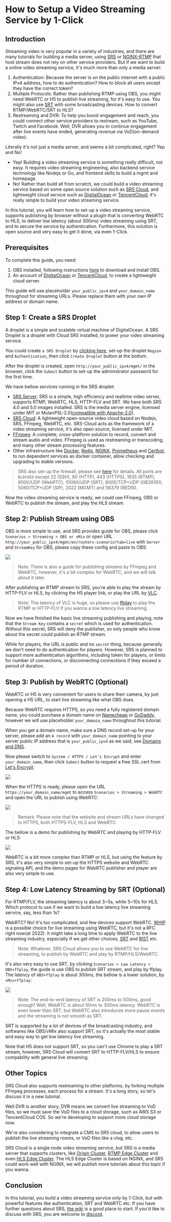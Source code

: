 # How to Setup a Video Streaming Service by 1-Click

## Introduction

Streaming video is very popular in a variety of industries, and there are many tutorials for building a media server, using [SRS](https://github.com/ossrs/srs) or [NGINX-RTMP](https://github.com/arut/nginx-rtmp-module) that host stream does not rely on other service providers. But if we want to build a online video streaming service, it's  much more than only a media server:

1. Authentication: Because the server is on the public internet with a public IPv4 address, how to do authentication? How to block all users except they have the correct token?
1. Multiple Protocols: Rather than publishing RTMP using OBS, you might need WebRTC or H5 to publish live streaming, for it's easy to use. You might also use [SRT](https://www.srtalliance.org) with some broadcasting devices. How to convert RTMP/WebRTC/SRT to HLS?
1. Restreaming and DVR: To help you boost engagement and reach, you could connect other service providers to restream,  such as YouTube, Twitch and Facebook. Well, DVR allows you to continue engagement after live events have ended, generating revenue via VoD(on-demand video).

Literally it's not just a media server, and seems a bit complicated, right? Yep and No!

* Yep! Building a video streaming service is something really difficult, not easy. It requires video streaming engineering, also backend service technology like Nodejs or Go, and frontend skills to build a mgmt and homepage.
* No! Rather than build all from scratch, we could build a video streaming service based on some open source solution such as [SRS Cloud](https://github.com/ossrs/srs-cloud), and lightweight cloud service such as [DigitalOcean](https://digitalocean.com) or [TencentCloud](https://intl.cloud.tencent.com), it's really simple to build your video streaming service.

In this tutorial, you will learn how to set-up a video streaming service, supports publishing by browser without a plugin that is converting WebRTC to HLS, to deliver low latency (about 300ms) video streaming  using SRT, and to secure the service by authentication. Furthermore, this solution is open source and very easy to get it done, via even 1-Click.

## Prerequisites

To complete this guide, you need:

1. OBS installed, following instructions [here](https://obsproject.com/) to download and install OBS.
1. An account of [DigitalOcean](https://cloud.digitalocean.com/login) or [TencentCloud](https://intl.cloud.tencent.com/login), to create a lightweight cloud server.

This guide will use placeholder `your_public_ipv4` and `your_domain_name` throughout for streaming URLs. Please replace them with your own IP address or domain name.

## Step 1: Create a SRS Droplet

A droplet is a simple and scalable virtual machine of DigitalOcean. A SRS Droplet is a droplet with Cloud SRS installed, to power your video streaming service. 

You could create `a SRS Droplet` by [clicking here](https://cloud.digitalocean.com/droplets/new?appId=104916642&size=s-1vcpu-1gb&region=sgp1&image=ossrs-srs&type=applications), set-up the droplet `Region` and `Authentication`, then click `Create Droplet` button at the bottom.

After the droplet is created, open `http://your_public_ipv4/mgmt/` in the browser, click the `Submit` button to set-up the administrator password for the first time. 

We have bellow services running in the SRS droplet:

* [SRS Server](https://github.com/ossrs/srs): SRS is a simple, high efficiency and realtime video server, supports RTMP, WebRTC, HLS, HTTP-FLV and SRT. We have both SRS 4.0 and 5.0 images installed. SRS is the media server engine, licensed under MIT or MulanPSL-2.0([compatible with Apache-2.0](https://www.apache.org/legal/resolved.html#category-a)).
* [SRS Cloud](https://github.com/ossrs/srs-cloud): A lightweight open-source video cloud based on Nodejs, SRS, FFmpeg, WebRTC, etc. SRS-Cloud acts as the framework of a video streaming service, it's also open source, licensed under MIT.
* [FFmpeg](https://ffmpeg.org/): A complete, cross-platform solution to record, convert and stream audio and video. FFmpeg is used as restreaming or transcoding, and many other stream processing features.
* Other infrastructure like [Docker](https://docker.io/), [Redis](https://redis.io/), [NGINX](https://nginx.org/), [Prometheus](https://prometheus.io/) and [Certbot](https://certbot.eff.org/), to run dependent services as docker container, allow checking and upgrading to stable versions.

> SRS also set-up the firewall, please see [here](https://github.com/ossrs/srs-cloud/blob/main/scripts/setup-droplet/scripts/02-ufw-srs.sh) for details. All ports are `BLOCKED` except 22 (SSH), 80 (HTTP), 443 (HTTPS), 1935 (RTMP), 8000/UDP (WebRTC), 10080/UDP (SRT), 9000/TCP+UDP (GB28181), 5060/TCP+UDP (SIP), 2022 (MGMT) and 56379 (REDIS).

Now the video streaming service is ready, we could use FFmpeg, OBS or WebRTC to publish the stream, and play the HLS stream.

## Step 2: Publish Stream using OBS

OBS is more simple to use, and SRS provides guide for OBS, please click `Scenarios > Streaming > OBS or vMix` or open URL `http://your_public_ipv4/mgmt/en/routers-scenario?tab=live` with `Server` and `StreamKey` for OBS, please copy these config and paste to OBS:

![](/img/blog-2022-04-09-01.png)

> Note: There is also a guide for publishing streams by FFmpeg and WebRTC, however, it's a bit complex for WebRTC, and we will talk about it later.

After publishing an RTMP stream to SRS, you're able to play the stream by HTTP-FLV or HLS, by clicking the H5 player link, or play the URL by [VLC](https://www.videolan.org/).

> Note: The latency of VLC is huge, so please use [ffplay](https://ffmpeg.org/) to play the RTMP or HTTP-FLV if you wanna a low latency live streaming.

Now we have finished the basic live streaming publishing and playing, note that the `Stream Key` contains a `secret` which is used for authentication. Without this secret, SRS will deny the publisher, so only people who know about the secret could publish an RTMP stream.

While for players, the URL is public and no `secret` thing, because generally we don't need to do authentication for players. However, SRS is planned to support more authentication algorithms, including token for players, or limits for number of connections, or disconnecting connections if they exceed a period of duration.

## Step 3: Publish by WebRTC (Optional)

WebRTC or H5 is very convenient for users to share their camera, by just opening a H5 URL, to start live streaming like what OBS does.

Because WebRTC requires HTTPS, so you need a fully registered domain name, you could purchase a domain name on [Namecheap](https://namecheap.com/) or [GoDaddy](https://godaddy.com/), however we will use placeholder `your_domain_name` throughout this tutorial.

When you get a domain name, make sure a DNS record set-up for your server, please add an `A record` with `your_domain_name` pointing to your server public IP address that is `your_public_ipv4` as we said, see [Domains and DNS](https://docs.digitalocean.com/products/networking/dns/how-to/manage-records/#a-records).

Now please switch to `System / HTTPS / Let's Encrypt` and enter `your_domain_name`, then click `Submit` button to request a free SSL cert from [Let's Encrypt](https://letsencrypt.org/):

![](/img/blog-2022-04-09-02.png)

When the HTTPS is ready, please open the URL `https://your_domain_name/mgmt` to access `Scenarios > Streaming > WebRTC` and open the URL to publish using WebRTC: 

![](/img/blog-2022-04-09-03.png)

> Remark: Please note that the website and stream URLs have changed to HTTPS, both HTTPS-FLV, HLS and WebRTC.

The bellow is a demo for publishing by WebRTC and playing by HTTP-FLV or HLS:

![](/img/blog-2022-04-09-04.png)

WebRTC is a bit more complex than RTMP or HLS, but using the feature by SRS, it's also very simple to set-up the HTTPS website and WebRTC signaling API, and the demo pages for WebRTC publisher and player are also very simple to use.

## Step 4: Low Latency Streaming by SRT (Optional)

For RTMP/FLV, the streaming latency is about 3~5s, while 5~10s for HLS. Which protocol to use if we want to build a low latency live streaming service, say, less than 1s?

WebRTC? No! It's too complicated, and few devices support WebRTC. [WHIP](https://datatracker.ietf.org/doc/draft-ietf-wish-whip/) is a possible choice for live streaming using WebRTC, but it's not a RFC right now(at 2022). It might take a long time to apply WebRTC to the live streaming industry, especially if we get other choices, [SRT](https://www.srtalliance.org/) and [RIST](https://www.rist.tv/) etc.

> Note: Whatever, SRS Cloud allows you to use WebRTC for live streaming, to publish by WebRTC and play by RTMP/HLS/WebRTC.

It's also very easy to use SRT, by clicking `Scenarios > Low Latency > OBS+ffplay`, the guide is use OBS to publish SRT stream, and play by ffplay. The latency of `OBS+ffplay` is about 300ms, the bellow is a lower solution, by `vMix+ffplay`:

![](/img/blog-2022-04-09-05.png)

> Note: The end-to-end latency of SRT is 200ms to 500ms, good enough! Well, WebRTC is about 50ms to 300ms latency. WebRTC is even lower than SRT, but WebRTC also introduces more pause events and the streaming is not smooth as SRT.

SRT is supported by a lot of devices of the broadcasting industry, and softwares like OBS/vMix also support SRT, so it's actually the most stable and easy way to get low latency live streaming.

Note that H5 does not support SRT, so you can't use Chrome to play a SRT stream, however, SRS Cloud will convert SRT to HTTP-FLV/HLS to ensure compability with general live streaming.

## Other Topics

SRS Cloud also supports restreaming to other platforms, by forking multiple FFmpeg processes, each process for a stream. It's a long story, so let's discuss it in a new tutorial.

Well DVR is another story, DVR means we convert live streaming to VoD files, so we must save the VoD files to a cloud storage, such as AWS S3 or TencentCloud COS. So we're developing to support more cloud storage now.

We're also considering to integrate a CMS to SRS cloud, to allow users to publish the live streaming rooms, or VoD files like a vlog, etc.

SRS Cloud is a single node video streaming service, but SRS is a media server that supports clusters, like [Origin Cluster](https://github.com/ossrs/srs/wiki/v4_EN_OriginCluster), [RTMP Edge Cluster](https://github.com/ossrs/srs/wiki/v4_EN_SampleRTMPCluster) and even [HLS Edge Cluster](https://github.com/ossrs/srs/wiki/v4_EN_SampleHlsCluster). The HLS Edge Cluster is based on NGINX, and SRS could work well with NGINX, we will publish more tutorials about this topic if you wanna.

## Conclusion

In this tutorial, you build a video streaming service only by 1-Click, but with powerful features like authentication, SRT and WebRTC etc. If you have further questions about SRS, [the wiki](https://github.com/ossrs/srs/wiki/v4_EN_Home) is a good place to start. If you'd like to discuss with SRS, you are welcome to [discord](https://discord.gg/yZ4BnPmHAd).

